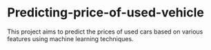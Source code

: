 # Predicting-price-of-used-vehicle
This project aims to predict the prices of used cars based on various features using machine learning techniques.
